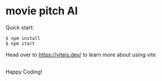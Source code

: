 # movie pitch AI

Quick start:

```
$ npm install
$ npm start
````

Head over to https://vitejs.dev/ to learn more about using vite
##

Happy Coding!
